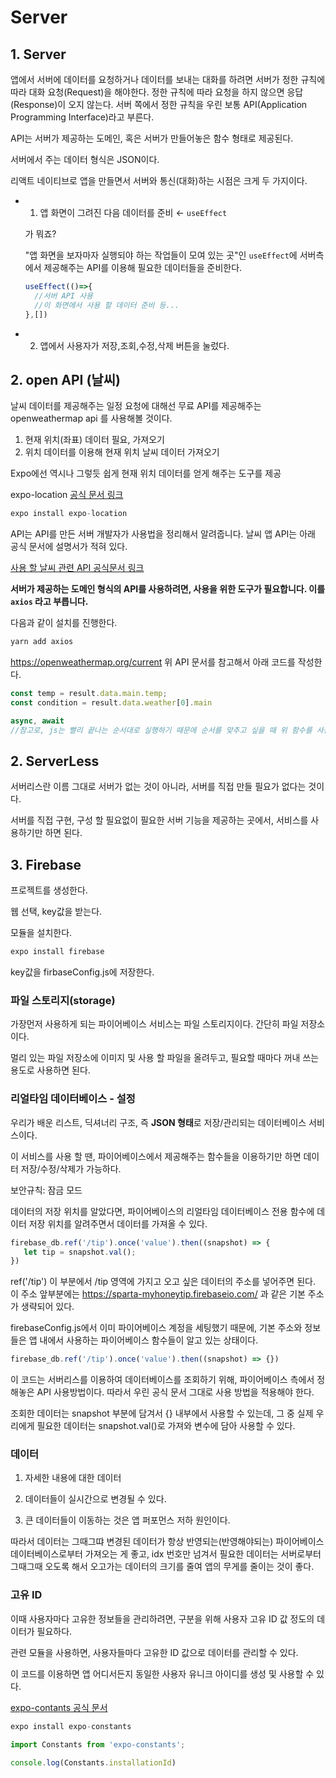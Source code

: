 # Server

## 1. Server

앱에서 서버에 데이터를 요청하거나 데이터를 보내는 대화를 하려면 서버가 정한 규칙에 따라 대화 요청(Request)을 해야한다.
정한 규칙에 따라 요청을 하지 않으면 응답(Response)이 오지 않는다.
서버 쪽에서 정한 규칙을 우린 보통 API(Application Programming Interface)라고 부른다.

API는 서버가 제공하는 도메인, 혹은 서버가 만들어놓은 함수 형태로 제공된다.

서버에서 주는 데이터 형식은 JSON이다.

리액트 네이티브로 앱을 만들면서 서버와 통신(대화)하는 시점은 크게 두 가지이다.

- 1) 앱 화면이 그려진 다음 데이터를 준비 ← `useEffect`

    가 뭐죠?

    "앱 화면을 보자마자 실행되야 하는 작업들이 모여 있는 곳"인 `useEffect`에 서버측에서 제공해주는 API를 이용해 필요한 데이터들을 준비한다. 

    ```js
    useEffect(()=>{
      //서버 API 사용
      //이 화면에서 사용 할 데이터 준비 등... 
    },[])
    ```

- 2) 앱에서 사용자가 저장,조회,수정,삭제 버튼을 눌렀다.

## 2. open API (날씨)

날씨 데이터를 제공해주는 일정 요청에 대해선 무료 API를 제공해주는 openweathermap api 를 사용해볼 것이다.

1) 현재 위치(좌표) 데이터 필요, 가져오기
2) 위치 데이터를 이용해 현재 위치 날씨 데이터 가져오기

Expo에선 역시나 그렇듯 쉽게 현재 위치 데이터를 얻게 해주는 도구를 제공

expo-location [공식 문서 링크](https://docs.expo.io/versions/latest/sdk/location/)

```s
expo install expo-location
```

API는 API를 만든 서버 개발자가 사용법을 정리해서 알려줍니다.
날씨 앱 API는 아래 공식 문서에 설명서가 적혀 있다.

[사용 할 날씨 관련 API 공식문서 링크](https://openweathermap.org/api)

**서버가 제공하는 도메인 형식의 API를 사용하려면, 사용을 위한 도구가 필요합니다. 이를 `axios` 라고 부릅니다.**

다음과 같이 설치를 진행한다.

```jsx
yarn add axios
```

https://openweathermap.org/current
위 API 문서를 참고해서 아래 코드를 작성한다. 

```js
const temp = result.data.main.temp; 
const condition = result.data.weather[0].main
```

```js
async, await
//참고로, js는 빨리 끝나는 순서대로 실행하기 때문에 순서를 맞추고 싶을 때 위 함수를 사용한다.
```

## 2. ServerLess

서버리스란 이름 그대로 서버가 없는 것이 아니라, 서버를 직접 만들 필요가 없다는 것이다. 

서버를 직접 구현, 구성 할 필요없이 필요한 서버 기능을 제공하는 곳에서, 서비스를 사용하기만 하면 된다.

## 3. Firebase

프로젝트를 생성한다.

웹 선택, key값을 받는다.

모듈을 설치한다.
```js
expo install firebase
```

key값을 firbaseConfig.js에 저장한다.

### 파일 스토리지(storage)

가장먼저 사용하게 되는 파이어베이스 서비스는 파일 스토리지이다. 간단히 파일 저장소이다.

멀리 있는 파일 저장소에 이미지 및 사용 할 파일을 올려두고, 필요할 때마다 꺼내 쓰는 용도로 사용하면 된다.

### 리얼타임 데이터베이스 - 설정

우리가 배운 리스트, 딕셔너리 구조, 즉 **JSON 형태**로 저장/관리되는 데이터베이스 서비스이다.

이 서비스를 사용 할 땐, 파이어베이스에서 제공해주는 함수들을 이용하기만 하면 데이터 저장/수정/삭제가 가능하다.

보안규칙: 잠금 모드

데이터의 저장 위치를 알았다면, 파이어베이스의 리얼타임 데이터베이스 전용 함수에 데이터 저장 위치를 알려주면서 데이터를 가져올 수 있다.

```js
firebase_db.ref('/tip').once('value').then((snapshot) => {
   let tip = snapshot.val();
})
```

ref('/tip') 이 부분에서 /tip 영역에 가지고 오고 싶은 데이터의 주소를 넣어주면 된다. 
이 주소 앞부분에는 https://sparta-myhoneytip.firebaseio.com/ 과 같은 기본 주소가 생략되어 있다.

firebaseConfig.js에서 이미 파이어베이스 계정을 세팅했기 때문에, 기본 주소와 정보들은 앱 내에서 사용하는 파이어베이스 함수들이 알고 있는 상태이다.

```js
firebase_db.ref('/tip').once('value').then((snapshot) => {})
```

이 코드는 서버리스를 이용하여 데이터베이스를 조회하기 위해,
파이어베이스 측에서 정해놓은 API 사용방법이다. 따라서 우린 공식 문서 그대로 사용 방법을 적용해야 한다.

조회한 데이터는 snapshot 부분에 담겨서 {} 내부에서 사용할 수 있는데, 그 중 실제 우리에게 필요한 데이터는 snapshot.val()로 가져와 변수에 담아 사용할 수 있다.

### 데이터

1) 자세한 내용에 대한 데이터

2) 데이터들이 실시간으로 변경될 수 있다.

3) 큰 데이터들이 이동하는 것은 앱 퍼포먼스 저하 원인이다.

따라서 데이터는 그때그땨  변경된 데이터가 항상 반영되는(반영해야되는) 파이어베이스 데이터베이스로부터 가져오는 게 좋고, idx 번호만 넘겨서 필요한 데이터는 서버로부터 그때그때 오도록 해서 오고가는 데이터의 크기를 줄여 앱의 무게를 줄이는 것이 좋다.

### 고유 ID

이때 사용자마다 고유한 정보들을 관리하려면, 구분을 위해 사용자 고유 ID 값 정도의 데이터가 필요하다.

관련 모듈을 사용하면, 사용자들마다 고유한 ID 값으로 데이터를 관리할 수 있다.

이 코드를 이용하면 앱 어디서든지 동일한 사용자 유니크 아이디를 생성 및 사용할 수 있다.

[expo-contants 공식 문서](https://docs.expo.io/versions/latest/sdk/constants/) 

```jsx
expo install expo-constants
```

```jsx
import Constants from 'expo-constants';

console.log(Constants.installationId)
```